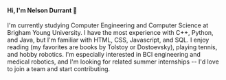 #### Hi, I'm Nelson Durrant 👋
I'm currently studying Computer Engineering and Computer Science at Brigham Young University. I have the most experience with C++, Python, and Java, but I'm familiar with HTML, CSS, Javascript, and SQL. I enjoy reading (my favorites are books by Tolstoy or Dostoevsky), playing tennis, and hobby robotics. I'm especially interested in BCI engineering and medical robotics, and I'm looking for related summer internships -- I'd love to join a team and start contributing.
